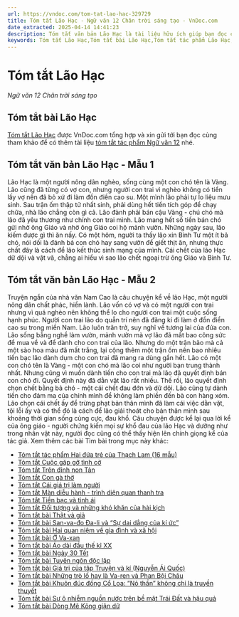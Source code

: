 ```yaml
---
url: https://vndoc.com/tom-tat-lao-hac-329729
title: Tóm tắt Lão Hạc - Ngữ văn 12 Chân trời sáng tạo - VnDoc.com
date_extracted: 2025-04-14 14:41:23
description: Tóm tắt văn bản Lão Hạc là tài liệu hữu ích giúp bạn đọc có thêm tài liệu học tập môn Ngữ văn. Mời các bạn cùng theo dõi.
keywords: Tóm tắt Lão Hạc,Tóm tắt bài Lão Hạc,Tóm tắt tác phẩm Lão Hạc,Tóm tắt văn bản Lão Hạc,Lão Hạc,Tóm tắt Lão Hạc ngắn gọn,Tóm tắt Lão Hạc ngắn nhất,Lão Hạc tóm tắt,Ngữ văn 12 Chân trời sáng tạo,Tóm tắt ngữ văn 12,tóm tắt ngữ văn 12 chân trời sáng tạo,Tóm tắt truyện ngắn Lão Hạc,tóm tắt truyện Lão Hạc
---
```


# Tóm tắt Lão Hạc
 _Ngữ văn 12 Chân trời sáng tạo_
## Tóm tắt bài Lão Hạc
[Tóm tắt Lão Hạc](<https://vndoc.com/tom-tat-lao-hac-329729>) được VnDoc.com tổng hợp và xin gửi tới bạn đọc cùng tham khảo để có thêm tài liệu [tóm tắt tác phẩm Ngữ văn 12](<https://vndoc.com/tom-tat-tac-pham-lop12>) nhé.
## Tóm tắt văn bản Lão Hạc - Mẫu 1
Lão Hạc là một người nông dân nghèo, sống cùng một con chó tên là Vàng. Lão cũng đã từng có vợ con, nhưng người con trai vì nghèo không có tiền lấy vợ nên đã bỏ xứ đi làm đồn điền cao su. Một mình lão phải tự lo liệu mưu sinh. Sau trận ốm thập tử nhất sinh, phải dùng hết tiền tích góp để chạy chữa, nhà lão chẳng còn gì cả. Lão đành phải bán cậu Vàng - chú chó mà lão đã yêu thương như chính con trai mình. Lão mang hết số tiền bán chó gửi nhờ ông Giáo và nhờ ông Giáo coi hộ mảnh vườn. Những ngày sau, lão kiếm được gì thì ăn nấy. Có một hôm, người ta thấy lão xin Binh Tư một ít bả chó, nói dối là đánh bả con chó hay sang vườn để giết thịt ăn, nhưng thực chất đây là cách để lão kết thúc sinh mạng của mình. Cái chết của lão Hạc dữ dội và vật vã, chẳng ai hiểu vì sao lão chết ngoại trừ ông Giáo và Binh Tư.
## Tóm tắt văn bản Lão Hạc - Mẫu 2
Truyện ngắn của nhà văn Nam Cao là câu chuyện kể về lão Hạc, một người nông dân chất phác, hiền lành. Lão vốn có vợ và có một người con trai nhưng vì quá nghèo nên không thể lo cho người con trai một cuộc sống hạnh phúc. Người con trai lão do quẫn trí nên đã đăng kí đi làm ở đồn điền cao su trong miền Nam. Lão luôn trăn trở, suy nghĩ về tương lai của đứa con. Lão sống bằng nghề làm vườn, mảnh vườn mà vợ lão đã mất bao công sức để mua về và để dành cho con trai của lão. Nhưng do một trận bão mà cả một sào hoa màu đã mất trắng, lại cộng thêm một trận ốm nên bao nhiêu tiền bạc lão dành dụm cho con trai đã mang ra dùng gần hết. Lão có một con chó tên là Vàng - một con chó mà lão coi như người bạn trung thành nhất. Nhưng cũng vì muốn dành tiền cho con trai mà lão đã quyết định bán con chó đi. Quyết định này đã dằn vặt lão rất nhiều. Thế rồi, lão quyết định chọn chết bằng bả chó - một cái chết đau đớn và dữ dội. Lão cũng tự dành tiền cho đám ma của chính mình để không làm phiền đến bà con hàng xóm. Lão chọn cái chết ấy để trừng phạt bản thân mình đã làm cái việc dằn vặt, tội lỗi ấy và có thể đó là cách để lão giải thoát cho bản thân mình sau khoảng thời gian sống cùng cực, đau khổ. Câu chuyện được kể lại qua lời kể của ông giáo - người chứng kiến mọi sự khổ đau của lão Hạc và dường như trong nhân vật này, người đọc cũng có thể thấy hiện lên chính giọng kể của tác giả.
Xem thêm các bài Tìm bài trong mục này khác:
  * [Tóm tắt tác phẩm Hai đứa trẻ của Thạch Lam \(16 mẫu\)](</tom-tat-tac-pham-hai-dua-tre-cua-thach-lam-123927>)
  * [Tóm tắt Cuộc gặp gỡ tình cờ](</tom-tat-cuoc-gap-go-tinh-co-329730>)
  * [Tóm tắt Trên đỉnh non Tản](</tom-tat-tren-dinh-non-tan-329785>)
  * [Tóm tắt Con gà thờ](</tom-tat-con-ga-tho-329787>)
  * [Tóm tắt Cái giá trị làm người](</tom-tat-cai-gia-tri-lam-nguoi-329789>)
  * [Tóm tắt Màn diễu hành - trình diện quan thanh tra](</tom-tat-man-dieu-hanh-trinh-dien-quan-thanh-tra-329792>)
  * [Tóm tắt Tiền bạc và tình ái](</tom-tat-tien-bac-va-tinh-ai-329795>)
  * [Tóm tắt Đối tượng và những khó khăn của hài kịch](</tom-tat-doi-tuong-va-nhung-kho-khan-cua-hai-kich-329796>)
  * [Tóm tắt bài Thật và giả](</tom-tat-bai-that-va-gia-333300>)
  * [Tóm tắt bài San-va-đo Đa-li và “Sự dai dẳng của kí ức”](</tom-tat-bai-san-va-do-da-li-va-su-dai-dang-cua-ki-uc-333301>)
  * [Tóm tắt bài Hai quan niệm về gia đình và xã hội](</tom-tat-bai-hai-quan-niem-ve-gia-dinh-va-xa-hoi-333303>)
  * [Tóm tắt bài Ở Va-xan](</tom-tat-bai-o-va-xan-333304>)
  * [Tóm tắt bài Áo dài đầu thế kỉ XX](</tom-tat-bai-ao-dai-dau-the-ki-xx-333305>)
  * [Tóm tắt bài Ngày 30 Tết](</tom-tat-bai-ngay-30-tet-333315>)
  * [Tóm tắt bài Tuyên ngôn độc lập](</tom-tat-bai-tuyen-ngon-doc-lap-ctst-333324>)
  * [Tóm tắt bài Giá trị của tập Truyện và kí \(Nguyễn Ái Quốc\)](</tom-tat-bai-gia-tri-cua-tap-truyen-va-ki-nguyen-ai-quoc-333326>)
  * [Tóm tắt bài Những trò lố hay là Va-ren và Phan Bội Châu](</tom-tat-bai-nhung-tro-lo-hay-la-va-ren-va-phan-boi-chau-ctst-333328>)
  * [Tóm tắt bài Khuôn đúc đồng Cổ Loa: “Nỏ thần” không chỉ là truyền thuyết](</tom-tat-bai-khuon-duc-dong-co-loa-no-than-khong-chi-la-truyen-thuyet-333333>)
  * [Tóm tắt bài Sự ô nhiễm nguồn nước trên bề mặt Trái Đất và hậu quả](</tom-tat-bai-su-o-nhiem-nguon-nuoc-tren-be-mat-trai-dat-va-hau-qua-333334>)
  * [Tóm tắt bài Dòng Mê Kông giận dữ](</tom-tat-bai-dong-me-kong-gian-du-333336>)

